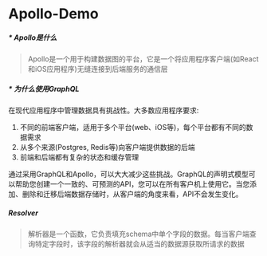 # Apollo-Demo
##### * Apollo是什么
>Apollo是一个用于构建数据图的平台，它是一个将应用程序客户端(如React和iOS应用程序)无缝连接到后端服务的通信层


##### * 为什么使用GraphQL

在现代应用程序中管理数据具有挑战性。大多数应用程序要求:

1. 不同的前端客户端，适用于多个平台(web、iOS等)，每个平台都有不同的数据需求
2. 从多个来源(Postgres, Redis等)向客户端提供数据的后端
3. 前端和后端都有复杂的状态和缓存管理

通过采用GraphQL和Apollo，可以大大减少这些挑战。GraphQL的声明式模型可以帮助您创建一个一致的、可预测的API，您可以在所有客户机上使用它。当您添加、删除和迁移后端数据存储时，从客户端的角度来看，API不会发生变化。

##### Resolver
>解析器是一个函数，它负责填充schema中单个字段的数据。每当客户端查询特定字段时，该字段的解析器就会从适当的数据源获取所请求的数据
